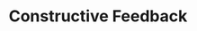 ---
_db_id: 359
content_type: topic
nqf: ncit
ready: false
tags: []
title: Constructive Feedback
unit_standards:
- 115431
---
